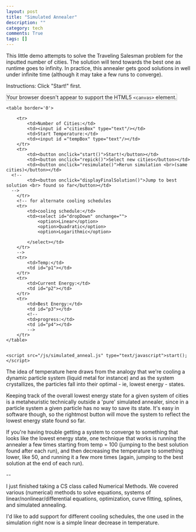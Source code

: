 ```yaml
---
layout: post
title: "Simulated Annealer"
description: ""
category: tech
comments: True 
tags: []
---
```


This little demo attempts to solve the Traveling Salesman problem for the inputted number of cities. The solution will tend towards the best one as runtime goes to infinity. In practice, this annealer gets good solutions in well under infinite time (although it may take a few runs to converge).

<!--more-->

Instructions: Click "Start!" first.

<div>
	<canvas id="canvas1" width="640" height="480" style="border:1px solid #c3c3c3;">
		Your browser doesn't appear to support the HTML5 <code>&lt;canvas&gt;</code> element.
	</canvas>
	<br>
	

	<table border='0'>

		<tr>
			<td>Number of Cities:</td>
			<td><input id ="citiesBox" type="text"/></td>
			<td>Start Temperature:</td>
			<td><input id ="tempBox" type="text"/></td>
		</tr>
		<tr>
			<td><button onclick="start()">Start!</button></td>
			<td><button onclick="repick()">Select new cities</button></td>
			<td><button onclick="resimulate()">Rerun simulation <br>(same cities)</button></td>
      <!--
			<td><button onclick="displayFinalSolution()">Jump to best solution <br> found so far</button></td>
      -->
		</tr>
		<!-- for alternate cooling schedules
		<tr>
			<td>cooling schedule:</td>
			<td><select id="dropDown" onchange="">
				<option>Linear</option>
				<option>Quadratic</option>
				<option>Logarithmic</option>
				
			</select></td>
		</tr>
		-->
		<tr>
			<td>Temp:</td>
			<td id="p1"></td>
		</tr>
		<tr>
			<td>Current Energy:</td>
			<td id="p2"></td>
		</tr>
		<tr>
			<td>Best Energy:</td>
			<td id="p3"></td>
			<!--
			<td>progress:</td>
			<td id="p4"></td>
			-->
		</tr>
	</table>
	
	
	<script src="/js/simulated_anneal.js" type="text/javascript">start();</script>

</div>

The idea of temperature here draws from the analogy that we're cooling a dynamic particle system (liquid metal for instance) and as the system crystallizes, the particles fall into their optimal - ie, lowest energy - states.

Keeping track of the overall lowest energy state for a given system of cities is a metaheuristic technically outside a 'pure' simulated annealer, since in a particle system a given particle has no way to save its state. It's easy in software though, so the rightmost button will move the system to reflect the lowest energy state found so far.

If you're having trouble getting a system to converge to something that looks like the lowest energy state, one technique that works is running the annealer a few times starting from temp = 100 (jumping to the best solution found after each run), and then decreasing the temperature to something lower, like 50, and running it a few more times (again, jumping to the best solution at the end of each run).

--

I just finished taking a CS class called Numerical Methods. We covered various (numerical) methods to solve equations, systems of linear/nonlinear/differential equations, optimization, curve fitting, splines, and simulated annealing.

I'd like to add support for different cooling schedules, the one used in the simulation right now is a simple linear decrease in temperature.

